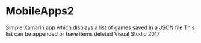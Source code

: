 # MobileApps2
Simple Xamarin app which displays a list of games saved in a JSON file
This list can be appended or have items deleted 
Visual Studio 2017
